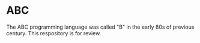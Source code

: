 # ABC
The ABC programming language was called "B" in the early 80s of previous century. This respository is for review.
